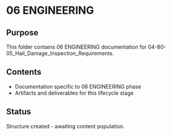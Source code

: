 # 06 ENGINEERING

## Purpose
This folder contains 06 ENGINEERING documentation for 04-80-05_Hail_Damage_Inspection_Requirements.

## Contents
- Documentation specific to 06 ENGINEERING phase
- Artifacts and deliverables for this lifecycle stage

## Status
Structure created - awaiting content population.
